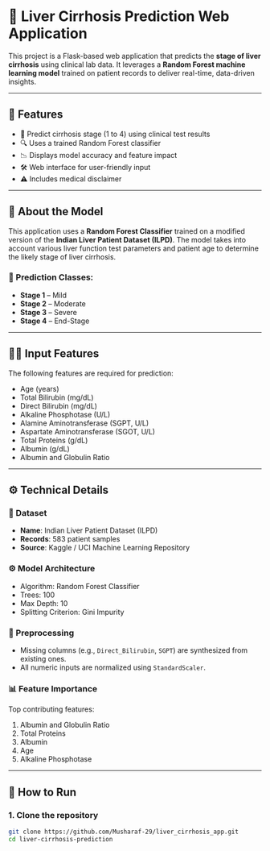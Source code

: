 # 🧠 Liver Cirrhosis Prediction Web Application

This project is a Flask-based web application that predicts the **stage of liver cirrhosis** using clinical lab data. It leverages a **Random Forest machine learning model** trained on patient records to deliver real-time, data-driven insights.

---

## 📌 Features

- 🧪 Predict cirrhosis stage (1 to 4) using clinical test results
- 🔍 Uses a trained Random Forest classifier
- 📉 Displays model accuracy and feature impact
- 🛠️ Web interface for user-friendly input
- ⚠️ Includes medical disclaimer

---

## 🧬 About the Model

This application uses a **Random Forest Classifier** trained on a modified version of the **Indian Liver Patient Dataset (ILPD)**. The model takes into account various liver function test parameters and patient age to determine the likely stage of liver cirrhosis.

### 🎯 Prediction Classes:
- **Stage 1** – Mild
- **Stage 2** – Moderate
- **Stage 3** – Severe
- **Stage 4** – End-Stage

---

## 🧑‍⚕️ Input Features

The following features are required for prediction:

- Age (years)
- Total Bilirubin (mg/dL)
- Direct Bilirubin (mg/dL)
- Alkaline Phosphotase (U/L)
- Alamine Aminotransferase (SGPT, U/L)
- Aspartate Aminotransferase (SGOT, U/L)
- Total Proteins (g/dL)
- Albumin (g/dL)
- Albumin and Globulin Ratio

---

## ⚙️ Technical Details

### 🧾 Dataset
- **Name**: Indian Liver Patient Dataset (ILPD)
- **Records**: 583 patient samples
- **Source**: Kaggle / UCI Machine Learning Repository

### ⚙️ Model Architecture
- Algorithm: Random Forest Classifier
- Trees: 100
- Max Depth: 10
- Splitting Criterion: Gini Impurity

### 🧪 Preprocessing
- Missing columns (e.g., `Direct_Bilirubin`, `SGPT`) are synthesized from existing ones.
- All numeric inputs are normalized using `StandardScaler`.

### 📊 Feature Importance
Top contributing features:
1. Albumin and Globulin Ratio
2. Total Proteins
3. Albumin
4. Age
5. Alkaline Phosphotase

---

## 🚀 How to Run

### 1. Clone the repository
```bash
git clone https://github.com/Musharaf-29/liver_cirrhosis_app.git
cd liver-cirrhosis-prediction


